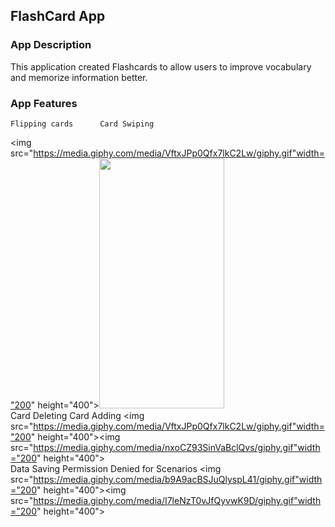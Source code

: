## FlashCard App

### App Description
This application created Flashcards to allow users to improve vocabulary and memorize information better.

### App Features

    Flipping cards      Card Swiping
<img src="https://media.giphy.com/media/VftxJPp0Qfx7lkC2Lw/giphy.gif"width="200" height="400"><img src="https://media.giphy.com/media/zegkqeESaGC6n6FoCe/giphy.gif" width="200" height="400"><br>
    Card Deleting               Card Adding
<img src="https://media.giphy.com/media/VftxJPp0Qfx7lkC2Lw/giphy.gif"width="200" height="400"><img src="https://media.giphy.com/media/nxoCZ93SinVaBclQvs/giphy.gif"width="200" height="400"><br>
    Data Saving                 Permission Denied for Scenarios
<img src="https://media.giphy.com/media/b9A9acBSJuQlyspL41/giphy.gif"width="200" height="400"><img src="https://media.giphy.com/media/I7leNzT0vJfQyvwK9D/giphy.gif"width="200" height="400"><br>


